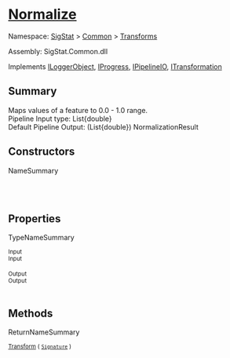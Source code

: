 # [Normalize](./Normalize.md)

Namespace: [SigStat]() > [Common](./../README.md) > [Transforms](./README.md)

Assembly: SigStat.Common.dll

Implements [ILoggerObject](./../ILoggerObject.md), [IProgress](./../Helpers/IProgress.md), [IPipelineIO](./../Pipeline/IPipelineIO.md), [ITransformation](./../ITransformation.md)

## Summary
Maps values of a feature to 0.0 - 1.0 range.  <br>Pipeline Input type: List{double}<br>Default Pipeline Output: (List{double}) NormalizationResult

## Constructors

NameSummary

<sub></sub><br><sub></sub><br>


## Properties

TypeNameSummary

<sub>Input</sub><br><sub>Input</sub><br><br>
<sub>Output</sub><br><sub>Output</sub><br><br>


## Methods

ReturnNameSummary

<sub>[Transform](./Methods/Normalize-100663634.md) ( [`Signature`](./../Signature.md) )</sub><br><sub></sub><br><br>


